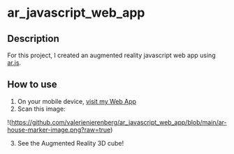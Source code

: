 ﻿# ar_javascript_web_app

## Description

For this project, I created an augmented reality javascript web app using [ar.js](https://github.com/AR-js-org/AR.js).

## How to use

1. On your mobile device, [visit my Web App](http://valerienierenberg.github.io/ar_javascript_web_app)
2. Scan this image:

!(https://github.com/valerienierenberg/ar_javascript_web_app/blob/main/ar-house-marker-image.png?raw=true)

3. See the Augmented Reality 3D cube!
